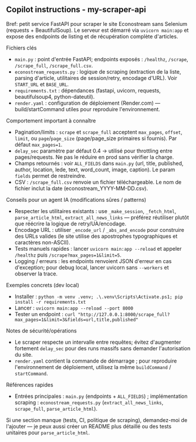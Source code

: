 ## Copilot instructions - my-scraper-api

Bref: petit service FastAPI pour scraper le site Econostream sans Selenium (requests + BeautifulSoup). Le serveur est démarré via `uvicorn main:app` et expose des endpoints de listing et de récupération complète d'articles.

Fichiers clés
- `main.py` : point d'entrée FastAPI; endpoints exposés : `/healthz`, `/scrape`, `/scrape_full`, `/scrape_full.csv`.
- `econostream_requests.py` : logique de scraping (extraction de la liste, parsing d'article, utilitaires de session/retry, encodage d'URL). Voir `START_URL` et `BASE_URL`.
- `requirements.txt` : dépendances (fastapi, uvicorn, requests, beautifulsoup4, python-dateutil).
- `render.yaml` : configuration de déploiement (Render.com) — build/startCommand utiles pour reproduire l'environnement.

Comportement important à connaître
- Pagination/limits : `scrape` et `scrape_full` acceptent `max_pages`, `offset`, `limit`, ou `page`/`page_size` (page/page_size primaires si fournis). Par défaut `max_pages=1`.
- `delay_sec` paramètre par défaut 0.4 → utilisé pour throttling entre pages/requests. Ne pas le réduire en prod sans vérifier la charge.
- Champs retournés : voir `ALL_FIELDS` dans `main.py` (url, title, published, author, location, lede, text, word_count, image, caption). Le param `fields` permet de restreindre.
- CSV : `/scrape_full.csv` renvoie un fichier téléchargeable. Le nom de fichier inclut la date (econostream_YYYY-MM-DD.csv).

Conseils pour un agent IA (modifications sûres / patterns)
- Respecter les utilitaires existants : use `_make_session`, `_fetch_html`, `parse_article_html`, `extract_all_news_links` — préférez réutiliser plutôt que réécrire la logique de retry/UA/encodage.
- Encodage URL : utiliser `_encode_url` / `_abs_and_encode` pour construire des URLs valides (le site utilise des apostrophes typographiques et caractères non-ASCII).
- Tests manuels rapides : lancer `uvicorn main:app --reload` et appeler `/healthz` puis `/scrape?max_pages=1&limit=5`.
- Logging / erreurs : les endpoints renvoient JSON d'erreur en cas d'exception; pour debug local, lancer uvicorn sans `--workers` et observer la trace.

Exemples concrets (dev local)
- Installer : `python -m venv .venv; .\.venv\Scripts\Activate.ps1; pip install -r requirements.txt`
- Lancer : `uvicorn main:app --reload --port 8000`
- Tester un endpoint : `curl "http://127.0.0.1:8000/scrape_full?max_pages=1&limit=3&fields=url,title,published"`

Notes de sécurité/opérations
- Le scraper respecte un intervalle entre requêtes; évitez d'augmenter fortement `delay_sec` pour des runs massifs sans demander l'autorisation du site.
- `render.yaml` contient la commande de démarrage ; pour reproduire l'environnement de déploiement, utilisez la même `buildCommand` / `startCommand`.

Références rapides
- Entrées principales : `main.py` (endpoints + `ALL_FIELDS`) ; implémentation scraping : `econostream_requests.py` (`extract_all_news_links`, `scrape_full`, `parse_article_html`).

Si une section manque (tests, CI, politique de scraping), demandez-moi de l'ajouter — je peux aussi créer un README plus détaillé ou des tests unitaires pour `parse_article_html`.
